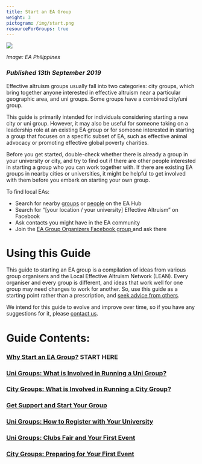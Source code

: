 ```yaml
---
title: Start an EA Group
weight: 3
pictogram: /img/start.png
resourceForGroups: true
---
```

<p class="large_image_wrapper">
 <img src="/img/eaphilippinesstart.png" />
</p>

_Image: EA Philippines_

### _Published 13th September 2019_

Effective altruism groups usually fall into two categories: city groups, which bring together anyone interested in effective altruism near a particular geographic area, and uni groups. Some groups have a combined city/uni group.

This guide is primarily intended for individuals considering starting a new city or uni group. However, it may also be useful for someone taking on a leadership role at an existing EA group or for someone interested in starting a group that focuses on a specific subset of EA, such as effective animal advocacy or promoting effective global poverty charities.

Before you get started, double-check whether there is already a group in your university or city, and try to find out if there are other people interested in starting a group who you can work together with. If there are existing EA groups in nearby cities or universities, it might be helpful to get involved with them before you embark on starting your own group.

To find local EAs:

* Search for nearby <a target="_blank" href="https://eahub.org/groups/">groups</a> or <a target="_blank" href="https://eahub.org/profiles/">people</a> on the EA Hub
* Search for “\[your location / your university] Effective Altruism” on Facebook
* Ask contacts you might have in the EA community
* Join the <a target="_blank" href="https://www.facebook.com/groups/956362287803174/">EA Group Organizers Facebook group </a>
  and ask there

# Using this Guide

This guide to starting an EA group is a compilation of ideas from various group organisers and the Local Effective Altruism Network (LEAN). Every organiser and every group is different, and ideas that work well for one group may need changes to work for another. So, use this guide as a starting point rather than a prescription, and <a target="_blank" href="/start/support/">seek advice from others</a>.

We intend for this guide to evolve and improve over time, so if you have any suggestions for it, please <a target="_blank" href="/contact-lean/">contact us</a>.

# Guide Contents:

### [Why Start an EA Group?](/start/why/) START HERE

### [Uni Groups: What is Involved in Running a Uni Group?](/start/run-uni-group)

### [City Groups: What is Involved in Running a City Group?](/start/run-city-group/)

### [Get Support and Start Your Group](/start/support/)

### [Uni Groups: How to Register with Your University](/start/register-uni/)

### [Uni Groups: Clubs Fair and Your First Event](/start/first-event-uni/)

### [City Groups: Preparing for Your First Event](/start/first-event-city/)
